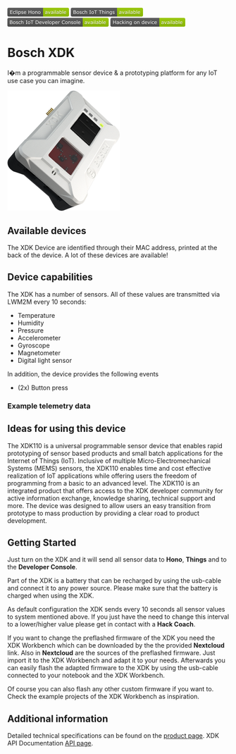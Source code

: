 ![Available in Eclipse Hono](images/shields/Eclipse_Hono-available.png)
![Available in Bosch IoT Things](images/shields/Bosch_IoT_Things-available.png)
![Available in Bosch IoT Developer Console](images/shields/Bosch_IoT_Developer_Console-available.png)
![You can work directly on this device](images/shields/Hacking_on_device-available.png)

# Bosch XDK

I�m a programmable sensor device & a prototyping platform for any IoT use case you can imagine.

<img src="images/Bosch_XDK_21.png " width="255">
	
## Available devices

The XDK Device are identified through their MAC address, printed at the back of the device. A lot of these devices are available!

## Device capabilities

The XDK has a number of sensors. All of these values are transmitted via LWM2M every 10 seconds:

- Temperature
- Humidity
- Pressure
- Accelerometer
- Gyroscope
- Magnetometer 
- Digital light sensor 

In addition, the device provides the following events

- (2x) Button press

### Example telemetry data


## Ideas for using this device

The XDK110 is a universal programmable sensor device that enables rapid prototyping of sensor based products and small batch applications for the Internet of Things (IoT). Inclusive of multiple Micro-Electromechanical Systems (MEMS) sensors, the XDK110 enables time and cost effective realization of IoT applications while offering users the freedom of programming from a basic to an advanced level. The XDK110 is an integrated product that offers access to the XDK developer community for active information exchange, knowledge sharing, technical support and more. The device was designed to allow users an easy transition from prototype to mass production by providing a clear road to product development.

## Getting Started

Just turn on the XDK and it will send all sensor data to **Hono**, **Things** and to the **Developer Console**.

Part of the XDK is a battery that can be recharged by using the usb-cable and connect it to any power source. Please make sure that the battery is charged when using the XDK.

As default configuration the XDK sends every 10 seconds all sensor values to system mentioned above. If you just have the need to change this interval to a lower/higher value please get in contact with a **Hack Coach**.

If you want to change the preflashed firmware of the XDK you need the XDK Workbench which can be downloaded by the the provided **Nextcloud** link.
Also in **Nextcloud** are the sources of the preflashed firmware. Just import it to the XDK Workbench and adapt it to your needs. Afterwards you can easily flash the adapted firmware to the XDK by using the usb-cable connected to your notebook and the XDK Workbench.

Of course you can also flash any other custom firmware if you want to. Check the example projects of the XDK Workbench as inspiration.

## Additional information

Detailed technical specifications can be found on the [product page](http://xdk.io). XDK API Documentation [API page](https://xdk.bosch-connectivity.com/xdk-api).
